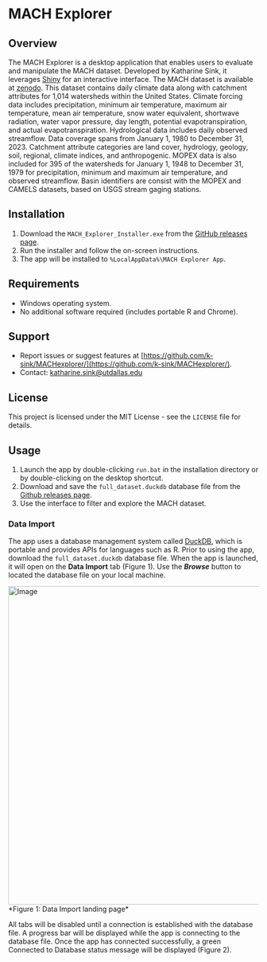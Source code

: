 # MACH Explorer 

## Overview
The MACH Explorer is a desktop application that enables users to evaluate and manipulate the MACH dataset. Developed by Katharine Sink, it leverages [Shiny](https://shiny.posit.co/) 
for an interactive interface. The MACH dataset is available at [zenodo](https://zenodo.org/records/15311986). This dataset contains daily climate data along with catchment attributes for 1,014 watersheds within the United States. Climate forcing data includes precipitation, 
minimum air temperature, maximum air temperature, mean air temperature, snow water equivalent, shortwave radiation, water vapor pressure, day length, potential evapotranspiration, and actual evapotranspiration. 
Hydrological data includes daily observed streamflow. Data coverage spans from January 1, 1980 to December 31, 2023. Catchment attribute categories are land cover, hydrology, geology, soil, regional, climate indices, 
and anthropogenic. MOPEX data is also included for 395 of the watersheds for January 1, 1948 to December 31, 1979 for precipitation, minimum and maximum air temperature, and observed streamflow. Basin identifiers are 
consist with the MOPEX and CAMELS datasets, based on USGS stream gaging stations.  

## Installation
1. Download the `MACH_Explorer_Installer.exe` from the [GitHub releases page](https://github.com/k-sink/MACHexplorer/releases).
2. Run the installer and follow the on-screen instructions.
3. The app will be installed to `%LocalAppData%\MACH Explorer App`.

## Requirements
- Windows operating system.
- No additional software required (includes portable R and Chrome).

## Support
- Report issues or suggest features at [https://github.com/k-sink/MACHexplorer/](https://github.com/k-sink/MACHexplorer/).
- Contact: katharine.sink@utdallas.edu

## License
This project is licensed under the MIT License - see the `LICENSE` file for details.

## Usage
1. Launch the app by double-clicking `run.bat` in the installation directory or by double-clicking on the desktop shortcut.
2. Download and save the `full_dataset.duckdb` database file from the [Github releases page](https://github.com/k-sink/MACHexplorer/releases).
3. Use the interface to filter and explore the MACH dataset.

### Data Import
The app uses a database management system called [DuckDB](https://duckdb.org/), which is portable and provides APIs for languages such as R. Prior to using the app, 
download the `full_dataset.duckdb` database file. When the app is launched, it will open on the **Data Import** tab (Figure 1). Use the **_Browse_** button to located the database file on 
your local machine. 

  <img width="1280px" height="640px" alt="Image" src="https://github.com/user-attachments/assets/f9ac815b-3344-4536-a3cd-ef74bd2c2bc9" />
*Figure 1: Data Import landing page* 


All tabs will be disabled until a connection is established with the database file. A progress bar will be displayed while the app is connecting to the database file. Once the app has connected successfully, 
a green Connected to Database status message will be displayed (Figure 2). 

